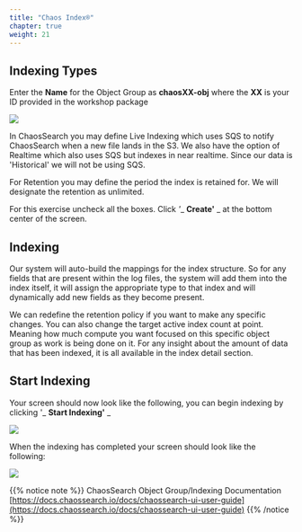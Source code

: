 ```yaml
---
title: "Chaos Index®"
chapter: true
weight: 21
---
```



## Indexing Types

Enter the **Name** for the Object Group as **chaosXX-obj** where the **XX** is your ID provided in the workshop package

![](/images/preparing/objectgroupname.jpg)


In ChaosSearch you may define Live Indexing which uses SQS to notify ChaosSearch when a new file lands in the S3. We also have the option of Realtime which also uses SQS but indexes in near realtime. Since our data is &#39;Historical&#39; we will not be using SQS.

For Retention you may define the period the index is retained for. We will designate the retention as unlimited.

For this exercise uncheck all the boxes. Click _&#39;__ **Create&#39;** _ at the bottom center of the screen.


## Indexing

Our system will auto-build the mappings for the index structure. So for any fields that are present within the log files, the system will add them into the index itself, it will assign the appropriate type to that index and will dynamically add new fields as they become present.

We can redefine the retention policy if you want to make any specific changes. You can also change the target active index count at point. Meaning how much compute you want focused on this specific object group as work is being done on it. For any insight about the amount of data that has been indexed, it is all available in the index detail section.

## Start Indexing

Your screen should now look like the following, you can begin indexing by clicking &#39;_ **Start Indexing&#39;** _ 

![](/images/preparing/indexing.jpg)

When the indexing has completed your screen should look like the following:

![](/images/preparing/indexingdone.jpg)

{{% notice note %}}
ChaosSearch Object Group/Indexing Documentation [https://docs.chaossearch.io/docs/chaossearch-ui-user-guide](https://docs.chaossearch.io/docs/chaossearch-ui-user-guide)
{{% /notice %}}